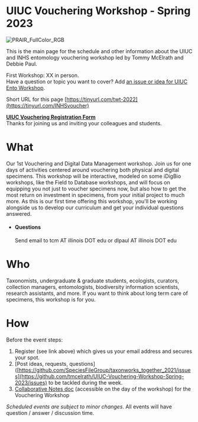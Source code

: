 # UIUC Vouchering Workshop - Spring 2023
![PRAIR_FullColor_RGB](https://user-images.githubusercontent.com/11411328/231914420-6166ef4c-d040-4fbd-b321-eb4a90861b0b.png)

This is the main page for the schedule and other information about the UIUC and INHS entomology vouchering workshop led by Tommy McElrath and Debbie Paul.

First Workshop: XX in person.  
Have a question or topic you want to cover? Add [an issue or idea for UIUC Ento Workshop](https://github.com/tmcelrath/UIUC-Vouchering-Workshop-Spring-2023/issues).<br>

Short URL for this page [https://tinyurl.com/twt-2022](https://tinyurl.com/INHSvoucher)

**[UIUC Vouchering Registration Form](https://forms.gle/y9uxCcDNhDvQb37VA)**  
Thanks for joining us and inviting your colleagues and students.

# What
Our 1st Vouchering and Digital Data Management workshop. Join us for one days of activities centered around vouchering both physical and digital specimens. This workshop will be interactive, modeled on some iDigBio workshops, like the Field to Database workshops, and will focus on equipping you not just to voucher specimens now, but also how to get the most return on investment in specimens, from your initial project to much more. As this is our first time offering this workshop, you'll be working alongside us to develop our curriculum and get your individual questions answered. 
 - #### Questions
   Send email to tcm AT illinois DOT edu or dlpaul AT illinois DOT edu

# Who
Taxonomists, undergraduate & graduate students, ecologists, curators, collection managers, entomologists, biodiversity information scientists, research assistants, and more. If you want to think about long term care of specimens, this workshop is for you. 

# How
Before the event steps:
1. Register (see link above) which gives us your email address and secures your spot. 
2. [Post ideas, requests, questions]([https://github.com/SpeciesFileGroup/taxonworks_together_2021/issues](https://github.com/tmcelrath/UIUC-Vouchering-Workshop-Spring-2023/issues) to be tackled during the week.
3. [Collaborative Notes doc](https://docs.google.com/document/d/14XPuhZf7YSSDkFs2rPnyfmSGGbDPe6ZSQ7391hias4Q/edit) (accessible on the day of the workshop) for the Vouchering Workshop

_Scheduled events are subject to minor changes_.  All events will have question / answer / discussion time.

